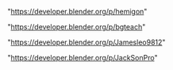 "https://developer.blender.org/p/hemigon"

"https://developer.blender.org/p/bgteach"

 
"https://developer.blender.org/p/Jamesleo9812"


"https://developer.blender.org/p/JackSonPro"


 
